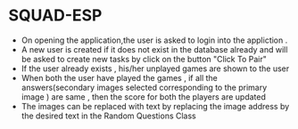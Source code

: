 # SQUAD-ESP
* On opening the application,the user is asked to login into the appliction .
* A new user is created if it does not exist in the database already and will be asked to create new tasks by click on the button "Click To Pair"
* If the user already exists , his/her unplayed games are shown to the user 
* When both the user have played the games , if all the answers(secondary images selected corresponding to the primary image ) are same , then the score for both the players are updated 
* The images can be replaced with text by replacing the image address by the desired text in the Random Questions Class

